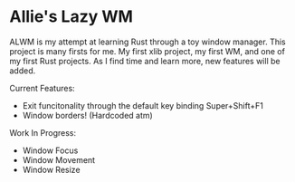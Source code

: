 # Allie's Lazy WM

ALWM is my attempt at learning Rust through a toy window manager. This project is many firsts for me. My first xlib project, my first WM, and one of my first Rust projects. As I find time and learn more, new features will be added.

Current Features:
* Exit funcitonality through the default key binding Super+Shift+F1
* Window borders! (Hardcoded atm)

Work In Progress:
* Window Focus
* Window Movement
* Window Resize
